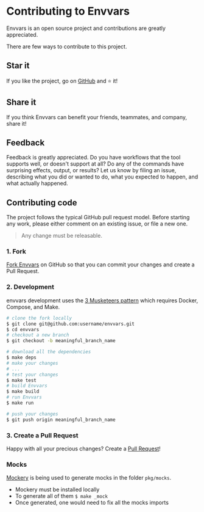 # Contributing to Envvars

Envvars is an open source project and contributions are greatly appreciated.

There are few ways to contribute to this project.

## Star it

If you like the project, go on [GitHub](https://github.com/flemay/envvars) and ⭐️ it!

## Share it

If you think Envvars can benefit your friends, teammates, and company, share it!

## Feedback

Feedback is greatly appreciated. Do you have workflows that the tool supports well, or doesn't support at all? Do any of the commands have surprising effects, output, or results? Let us know by filing an issue, describing what you did or wanted to do, what you expected to happen, and what actually happened.

## Contributing code

The project follows the typical GitHub pull request model. Before starting any work, please either comment on an existing issue, or file a new one.

> Any change must be releasable.

### 1. Fork

[Fork Envvars](https://github.com/flemay/envvars/fork) on GitHub so that you can commit your changes and create a Pull Request.

### 2. Development

envvars development uses the [3 Musketeers pattern](https://github.com/flemay/three-musketeers) which requires Docker, Compose, and Make.

```bash
# clone the fork locally
$ git clone git@github.com:username/envvars.git
$ cd envvars
# checkout a new branch
$ git checkout -b meaningful_branch_name

# download all the dependencies
$ make deps
# make your changes
# ...
# test your changes
$ make test
# build Envvars
$ make build
# run Envvars
$ make run

# push your changes
$ git push origin meaningful_branch_name
```

### 3. Create a Pull Request

Happy with all your precious changes? Create a [Pull Request](https://help.github.com/articles/creating-a-pull-request/)!

### Mocks

[Mockery](https://github.com/vektra/mockery) is being used to generate mocks in the folder `pkg/mocks`.

- Mockery must be installed locally
- To generate all of them `$ make _mock`
- Once generated, one would need to fix all the mocks imports